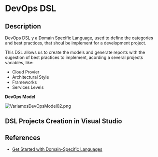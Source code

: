 # DevOps DSL

## Description

DevOps DSL y a Domain Specific Language, used to define the categories and best practices, that shoul be implement for a development project.

This DSL allows us to create the models and generate reports with the sugestion of best practices to implement, acording a several projects variables, like: 
- Cloud Provier
- Architectural Style
- Frameworks
- Services Levels 

**DevOps Model**

![VariamosDevOpsModel02.png](Docs\VariamosDevOpsMode02.png)

## DSL Projects Creation in Visual Studio

### 

## References

- [Get Started with Domain-Specific Languages](https://learn.microsoft.com/en-us/visualstudio/modeling/getting-started-with-domain-specific-languages?source=recommendations&view=vs-2022)
